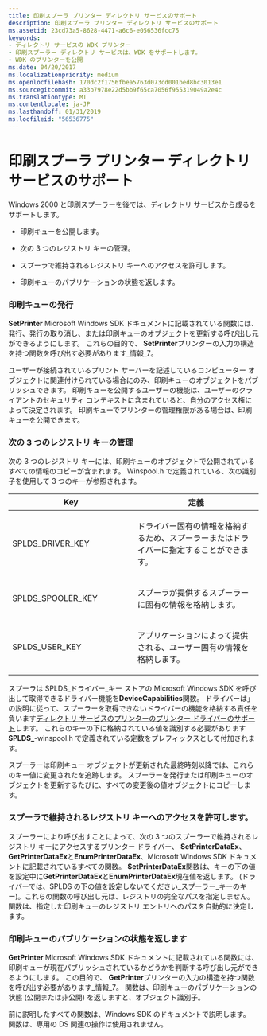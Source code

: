```yaml
---
title: 印刷スプーラ プリンター ディレクトリ サービスのサポート
description: 印刷スプーラ プリンター ディレクトリ サービスのサポート
ms.assetid: 23cd73a5-8628-4471-a6c6-e056536fcc75
keywords:
- ディレクトリ サービスの WDK プリンター
- 印刷スプーラー ディレクトリ サービスは、WDK をサポートします。
- WDK のプリンターを公開
ms.date: 04/20/2017
ms.localizationpriority: medium
ms.openlocfilehash: 170dc2f1756fbea5763d073cd001bed8bc3013e1
ms.sourcegitcommit: a33b7978e22d5bb9f65ca7056f955319049a2e4c
ms.translationtype: MT
ms.contentlocale: ja-JP
ms.lasthandoff: 01/31/2019
ms.locfileid: "56536775"
---
```

# <a name="print-spooler-support-for-printer-directory-services"></a>印刷スプーラ プリンター ディレクトリ サービスのサポート





Windows 2000 と印刷スプーラーを後では、ディレクトリ サービスから成るをサポートします。

-   印刷キューを公開します。

-   次の 3 つのレジストリ キーの管理。

-   スプーラで維持されるレジストリ キーへのアクセスを許可します。

-   印刷キューのパブリケーションの状態を返します。

### <a href="" id="ddk-publishing-print-queues-gg"></a>印刷キューの発行

**SetPrinter** Microsoft Windows SDK ドキュメントに記載されている関数には、発行、発行の取り消し、または印刷キューのオブジェクトを更新する呼び出し元ができるようにします。 これらの目的で、 **SetPrinter**プリンターの入力の構造を持つ関数を呼び出す必要があります\_情報\_7。

ユーザーが接続されているプリント サーバーを記述しているコンピューター オブジェクトに関連付けられている場合にのみ、印刷キューのオブジェクトをパブリッシュできます。 印刷キューを公開するユーザーの機能は、ユーザーのクライアントのセキュリティ コンテキストに含まれていると、自分のアクセス権によって決定されます。 印刷キューでプリンターの管理権限がある場合は、印刷キューを公開できます。

### <a href="" id="ddk-maintaining-three-registry-keys-gg"></a>次の 3 つのレジストリ キーの管理

次の 3 つのレジストリ キーには、印刷キューのオブジェクトで公開されているすべての情報のコピーが含まれます。 Winspool.h で定義されている、次の識別子を使用して 3 つのキーが参照されます。

<table>
<colgroup>
<col width="50%" />
<col width="50%" />
</colgroup>
<thead>
<tr class="header">
<th>Key</th>
<th>定義</th>
</tr>
</thead>
<tbody>
<tr class="odd">
<td><p>SPLDS_DRIVER_KEY</p></td>
<td><p>ドライバー固有の情報を格納するため、スプーラーまたはドライバーに指定することができます。</p></td>
</tr>
<tr class="even">
<td><p>SPLDS_SPOOLER_KEY</p></td>
<td><p>スプーラが提供するスプーラーに固有の情報を格納します。</p></td>
</tr>
<tr class="odd">
<td><p>SPLDS_USER_KEY</p></td>
<td><p>アプリケーションによって提供される、ユーザー固有の情報を格納します。</p></td>
</tr>
</tbody>
</table>

 

スプーラは SPLDS\_ドライバー\_キー ストアの Microsoft Windows SDK を呼び出して取得できるドライバー機能を**DeviceCapabilities**関数。 ドライバーは」の説明に従って、スプーラーを取得できないドライバーの機能を格納する責任を負います[ディレクトリ サービスのプリンターのプリンター ドライバーのサポート](printer-driver-support-for-printer-directory-services.md)します。 これらのキーの下に格納されている値を識別する必要があります**SPLDS\_**-winspool.h で定義されている定数をプレフィックスとして付加されます。

スプーラーは印刷キュー オブジェクトが更新された最終時刻以降では、これらのキー値に変更されたを追跡します。 スプーラーを発行または印刷キューのオブジェクトを更新するたびに、すべての変更後の値オブジェクトにコピーします。

### <a href="" id="ddk-allowing-access-to-spooler-maintained-registry-keys-gg"></a>スプーラで維持されるレジストリ キーへのアクセスを許可します。

スプーラーにより呼び出すことによって、次の 3 つのスプーラーで維持されるレジストリ キーにアクセスするプリンター ドライバー、 **SetPrinterDataEx**、 **GetPrinterDataEx**と**EnumPrinterDataEx**、Microsoft Windows SDK ドキュメントに記載されているすべての関数。 **SetPrinterDataEx**関数は、キーの下の値を設定中に**GetPrinterDataEx**と**EnumPrinterDataEx**現在値を返します。 (ドライバーでは、SPLDS の下の値を設定しないでください\_スプーラー\_キーのキー)。これらの関数の呼び出し元は、レジストリの完全なパスを指定しません。関数は、指定した印刷キューのレジストリ エントリへのパスを自動的に決定します。

### <a href="" id="ddk-returning-a-print-queues-publication-state-gg"></a>印刷キューのパブリケーションの状態を返します

**GetPrinter** Microsoft Windows SDK ドキュメントに記載されている関数には、印刷キューが現在パブリッシュされているかどうかを判断する呼び出し元ができるようにします。 この目的で、 **GetPrinter**プリンターの入力の構造を持つ関数を呼び出す必要があります\_情報\_7。 関数は、印刷キューのパブリケーションの状態 (公開または非公開) を返しますと、オブジェクト識別子。

前に説明したすべての関数は、Windows SDK のドキュメントで説明します。 関数は、専用の DS 関連の操作は使用されません。

 

 




